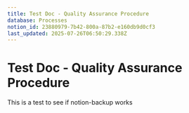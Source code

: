 ```yaml
---
title: Test Doc - Quality Assurance Procedure
database: Processes
notion_id: 23880979-7b42-800a-87b2-e160db9d0cf3
last_updated: 2025-07-26T06:50:29.338Z
---
```


# Test Doc - Quality Assurance Procedure


This is a test to see if notion-backup works

